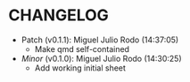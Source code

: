 # CHANGELOG

- Patch (v0.1.1): Miguel Julio Rodo (14:37:05)
  - Make qmd self-contained
- *Minor* (v0.1.0): Miguel Julio Rodo (14:30:25)
  - Add working initial sheet

